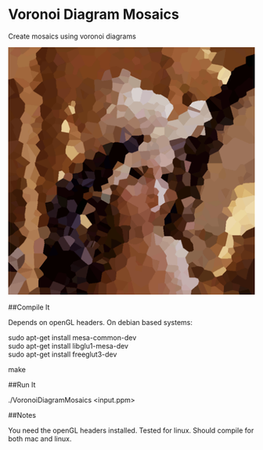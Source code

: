 # Voronoi Diagram Mosaics

Create mosaics using voronoi diagrams

![alt text](output/lena.gif "lena mosaic")

##Compile It

Depends on openGL headers.  On debian based systems:

sudo apt-get install mesa-common-dev  
sudo apt-get install libglu1-mesa-dev  
sudo apt-get install freeglut3-dev  

make

##Run It

./VoronoiDiagramMosaics <input.ppm>  

##Notes

You need the openGL headers installed.  Tested for linux.  Should compile for both mac and linux.
